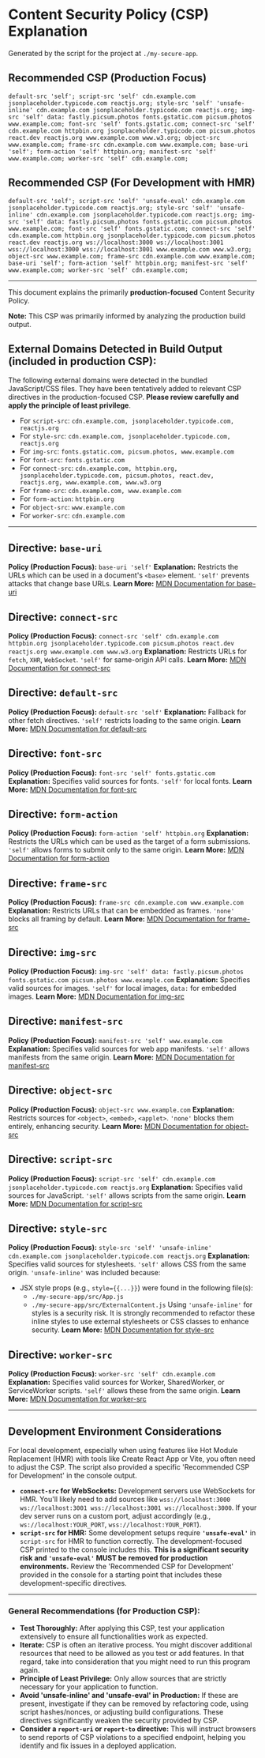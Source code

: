 # Content Security Policy (CSP) Explanation
Generated by the script for the project at `./my-secure-app`.

## Recommended CSP (Production Focus)
```csp
default-src 'self'; script-src 'self' cdn.example.com jsonplaceholder.typicode.com reactjs.org; style-src 'self' 'unsafe-inline' cdn.example.com jsonplaceholder.typicode.com reactjs.org; img-src 'self' data: fastly.picsum.photos fonts.gstatic.com picsum.photos www.example.com; font-src 'self' fonts.gstatic.com; connect-src 'self' cdn.example.com httpbin.org jsonplaceholder.typicode.com picsum.photos react.dev reactjs.org www.example.com www.w3.org; object-src www.example.com; frame-src cdn.example.com www.example.com; base-uri 'self'; form-action 'self' httpbin.org; manifest-src 'self' www.example.com; worker-src 'self' cdn.example.com;
```

## Recommended CSP (For Development with HMR)
```csp
default-src 'self'; script-src 'self' 'unsafe-eval' cdn.example.com jsonplaceholder.typicode.com reactjs.org; style-src 'self' 'unsafe-inline' cdn.example.com jsonplaceholder.typicode.com reactjs.org; img-src 'self' data: fastly.picsum.photos fonts.gstatic.com picsum.photos www.example.com; font-src 'self' fonts.gstatic.com; connect-src 'self' cdn.example.com httpbin.org jsonplaceholder.typicode.com picsum.photos react.dev reactjs.org ws://localhost:3000 ws://localhost:3001 wss://localhost:3000 wss://localhost:3001 www.example.com www.w3.org; object-src www.example.com; frame-src cdn.example.com www.example.com; base-uri 'self'; form-action 'self' httpbin.org; manifest-src 'self' www.example.com; worker-src 'self' cdn.example.com;
```

---

This document explains the primarily **production-focused** Content Security Policy.

**Note:** This CSP was primarily informed by analyzing the production build output.

## External Domains Detected in Build Output (included in production CSP):
The following external domains were detected in the bundled JavaScript/CSS files. They have been tentatively added to relevant CSP directives in the production-focused CSP. **Please review carefully and apply the principle of least privilege**.
- For `script-src`: `cdn.example.com, jsonplaceholder.typicode.com, reactjs.org`
- For `style-src`: `cdn.example.com, jsonplaceholder.typicode.com, reactjs.org`
- For `img-src`: `fonts.gstatic.com, picsum.photos, www.example.com`
- For `font-src`: `fonts.gstatic.com`
- For `connect-src`: `cdn.example.com, httpbin.org, jsonplaceholder.typicode.com, picsum.photos, react.dev, reactjs.org, www.example.com, www.w3.org`
- For `frame-src`: `cdn.example.com, www.example.com`
- For `form-action`: `httpbin.org`
- For `object-src`: `www.example.com`
- For `worker-src`: `cdn.example.com`

---

## Directive: `base-uri`
**Policy (Production Focus):** `base-uri 'self'`
**Explanation:** Restricts the URLs which can be used in a document's `<base>` element. `'self'` prevents attacks that change base URLs.
**Learn More:** [MDN Documentation for base-uri](https://developer.mozilla.org/en-US/docs/Web/HTTP/Headers/Content-Security-Policy/base-uri)

## Directive: `connect-src`
**Policy (Production Focus):** `connect-src 'self' cdn.example.com httpbin.org jsonplaceholder.typicode.com picsum.photos react.dev reactjs.org www.example.com www.w3.org`
**Explanation:** Restricts URLs for `fetch`, `XHR`, `WebSocket`. `'self'` for same-origin API calls.
**Learn More:** [MDN Documentation for connect-src](https://developer.mozilla.org/en-US/docs/Web/HTTP/Headers/Content-Security-Policy/connect-src)

## Directive: `default-src`
**Policy (Production Focus):** `default-src 'self'`
**Explanation:** Fallback for other fetch directives. `'self'` restricts loading to the same origin.
**Learn More:** [MDN Documentation for default-src](https://developer.mozilla.org/en-US/docs/Web/HTTP/Headers/Content-Security-Policy/default-src)

## Directive: `font-src`
**Policy (Production Focus):** `font-src 'self' fonts.gstatic.com`
**Explanation:** Specifies valid sources for fonts. `'self'` for local fonts.
**Learn More:** [MDN Documentation for font-src](https://developer.mozilla.org/en-US/docs/Web/HTTP/Headers/Content-Security-Policy/font-src)

## Directive: `form-action`
**Policy (Production Focus):** `form-action 'self' httpbin.org`
**Explanation:** Restricts the URLs which can be used as the target of a form submissions. `'self'` allows forms to submit only to the same origin.
**Learn More:** [MDN Documentation for form-action](https://developer.mozilla.org/en-US/docs/Web/HTTP/Headers/Content-Security-Policy/form-action)

## Directive: `frame-src`
**Policy (Production Focus):** `frame-src cdn.example.com www.example.com`
**Explanation:** Restricts URLs that can be embedded as frames. `'none'` blocks all framing by default.
**Learn More:** [MDN Documentation for frame-src](https://developer.mozilla.org/en-US/docs/Web/HTTP/Headers/Content-Security-Policy/frame-src)

## Directive: `img-src`
**Policy (Production Focus):** `img-src 'self' data: fastly.picsum.photos fonts.gstatic.com picsum.photos www.example.com`
**Explanation:** Specifies valid sources for images. `'self'` for local images, `data:` for embedded images.
**Learn More:** [MDN Documentation for img-src](https://developer.mozilla.org/en-US/docs/Web/HTTP/Headers/Content-Security-Policy/img-src)

## Directive: `manifest-src`
**Policy (Production Focus):** `manifest-src 'self' www.example.com`
**Explanation:** Specifies valid sources for web app manifests. `'self'` allows manifests from the same origin.
**Learn More:** [MDN Documentation for manifest-src](https://developer.mozilla.org/en-US/docs/Web/HTTP/Headers/Content-Security-Policy/manifest-src)

## Directive: `object-src`
**Policy (Production Focus):** `object-src www.example.com`
**Explanation:** Restricts sources for `<object>`, `<embed>`, `<applet>`. `'none'` blocks them entirely, enhancing security.
**Learn More:** [MDN Documentation for object-src](https://developer.mozilla.org/en-US/docs/Web/HTTP/Headers/Content-Security-Policy/object-src)

## Directive: `script-src`
**Policy (Production Focus):** `script-src 'self' cdn.example.com jsonplaceholder.typicode.com reactjs.org`
**Explanation:** Specifies valid sources for JavaScript. `'self'` allows scripts from the same origin.
**Learn More:** [MDN Documentation for script-src](https://developer.mozilla.org/en-US/docs/Web/HTTP/Headers/Content-Security-Policy/script-src)

## Directive: `style-src`
**Policy (Production Focus):** `style-src 'self' 'unsafe-inline' cdn.example.com jsonplaceholder.typicode.com reactjs.org`
**Explanation:** Specifies valid sources for stylesheets. `'self'` allows CSS from the same origin. `'unsafe-inline'` was included because:
  - JSX style props (e.g., `style={{...}}`) were found in the following file(s):
    - `./my-secure-app/src/App.js`
    - `./my-secure-app/src/ExternalContent.js`
  Using `'unsafe-inline'` for styles is a security risk. It is strongly recommended to refactor these inline styles to use external stylesheets or CSS classes to enhance security.
**Learn More:** [MDN Documentation for style-src](https://developer.mozilla.org/en-US/docs/Web/HTTP/Headers/Content-Security-Policy/style-src)

## Directive: `worker-src`
**Policy (Production Focus):** `worker-src 'self' cdn.example.com`
**Explanation:** Specifies valid sources for Worker, SharedWorker, or ServiceWorker scripts. `'self'` allows these from the same origin.
**Learn More:** [MDN Documentation for worker-src](https://developer.mozilla.org/en-US/docs/Web/HTTP/Headers/Content-Security-Policy/worker-src)

---

## Development Environment Considerations
For local development, especially when using features like Hot Module Replacement (HMR) with tools like Create React App or Vite, you often need to adjust the CSP. The script also provided a specific 'Recommended CSP for Development' in the console output.
- **`connect-src` for WebSockets:** Development servers use WebSockets for HMR. You'll likely need to add sources like `wss://localhost:3000 ws://localhost:3001 wss://localhost:3001 ws://localhost:3000`. If your dev server runs on a custom port, adjust accordingly (e.g., `ws://localhost:YOUR_PORT`, `wss://localhost:YOUR_PORT`).
- **`script-src` for HMR:** Some development setups require **`'unsafe-eval'`** in `script-src` for HMR to function correctly. The development-focused CSP printed to the console includes this. **This is a significant security risk and `'unsafe-eval'` MUST be removed for production environments.**
Review the 'Recommended CSP for Development' provided in the console for a starting point that includes these development-specific directives.

---
### General Recommendations (for Production CSP):
- **Test Thoroughly:** After applying this CSP, test your application extensively to ensure all functionalities work as expected.
- **Iterate:** CSP is often an iterative process. You might discover additional resources that need to be allowed as you test or add features. In that regard, take into consideration that you might need to run this program again.
- **Principle of Least Privilege:** Only allow sources that are strictly necessary for your application to function.
- **Avoid 'unsafe-inline' and 'unsafe-eval' in Production:** If these are present, investigate if they can be removed by refactoring code, using script hashes/nonces, or adjusting build configurations. These directives significantly weaken the security provided by CSP.
- **Consider a `report-uri` or `report-to` directive:** This will instruct browsers to send reports of CSP violations to a specified endpoint, helping you identify and fix issues in a deployed application.